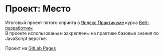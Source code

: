 # Проект: Место
Итоговый проект пятого спринта в [Яндекс Практикуме](https://practicum.yandex.ru) курса [Веб-разработчик](https://practicum.yandex.ru/web/)</br>
В проекте использованы и закреплены на практике базовые знания по JavaScript верстке.

Проект на [GitLab Pages](https://detero23.github.io/mesto/)

